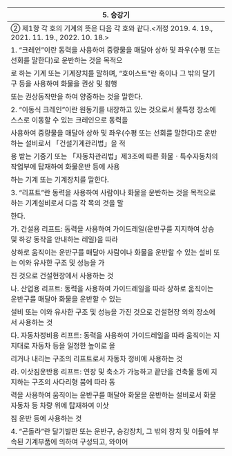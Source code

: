 | 5. 승강기 |
| --- |
| ② 제1항 각 호의 기계의 뜻은 다음 각 호와 같다.<개정 2019. 4. 19., 2021. 11. 19., 2022. 10. 18.> |
| 1. “크레인”이란 동력을 사용하여 중량물을 매달아 상하 및 좌우(수평 또는 선회를 말한다)로 운반하는 것을 목적으 |
| 로 하는 기계 또는 기계장치를 말하며, “호이스트”란 훅이나 그 밖의 달기구 등을 사용하여 화물을 권상 및 횡행 |
| 또는 권상동작만을 하여 양중하는 것을 말한다. |
| 2. “이동식 크레인”이란 원동기를 내장하고 있는 것으로서 불특정 장소에 스스로 이동할 수 있는 크레인으로 동력을 |
| 사용하여 중량물을 매달아 상하 및 좌우(수평 또는 선회를 말한다)로 운반하는 설비로서 「건설기계관리법」을 적 |
| 용 받는 기중기 또는 「자동차관리법」제3조에 따른 화물ㆍ특수자동차의 작업부에 탑재하여 화물운반 등에 사용 |
| 하는 기계 또는 기계장치를 말한다. |
| 3. “리프트”란 동력을 사용하여 사람이나 화물을 운반하는 것을 목적으로 하는 기계설비로서 다음 각 목의 것을 말 |
| 한다. |
| 가. 건설용 리프트: 동력을 사용하여 가이드레일(운반구를 지지하여 상승 및 하강 동작을 안내하는 레일)을 따라 |
| 상하로 움직이는 운반구를 매달아 사람이나 화물을 운반할 수 있는 설비 또는 이와 유사한 구조 및 성능을 가 |
| 진 것으로 건설현장에서 사용하는 것 |
| 나. 산업용 리프트: 동력을 사용하여 가이드레일을 따라 상하로 움직이는 운반구를 매달아 화물을 운반할 수 있는 |
| 설비 또는 이와 유사한 구조 및 성능을 가진 것으로 건설현장 외의 장소에서 사용하는 것 |
| 다. 자동차정비용 리프트: 동력을 사용하여 가이드레일을 따라 움직이는 지지대로 자동차 등을 일정한 높이로 올 |
| 리거나 내리는 구조의 리프트로서 자동차 정비에 사용하는 것 |
| 라. 이삿짐운반용 리프트: 연장 및 축소가 가능하고 끝단을 건축물 등에 지지하는 구조의 사다리형 붐에 따라 동 |
| 력을 사용하여 움직이는 운반구를 매달아 화물을 운반하는 설비로서 화물자동차 등 차량 위에 탑재하여 이삿 |
| 짐 운반 등에 사용하는 것 |
| 4. “곤돌라”란 달기발판 또는 운반구, 승강장치, 그 밖의 장치 및 이들에 부속된 기계부품에 의하여 구성되고, 와이어 |